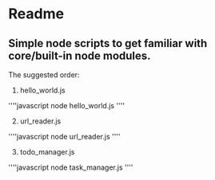 # Readme

## Simple node scripts to get familiar with core/built-in node modules.

The suggested order:

1. hello_world.js


''''javascript
node hello_world.js
''''

2. url_reader.js



''''javascript
node url_reader.js
''''

3. todo_manager.js


''''javascript
node task_manager.js
''''
